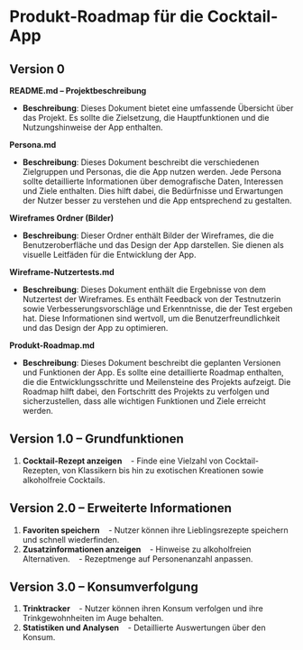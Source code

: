
# Produkt-Roadmap für die Cocktail-App

## Version 0

**README.md – Projektbeschreibung**
- **Beschreibung**: Dieses Dokument bietet eine umfassende Übersicht über das Projekt. Es sollte die Zielsetzung, die Hauptfunktionen und die Nutzungshinweise der App enthalten.

**Persona.md**
- **Beschreibung**: Dieses Dokument beschreibt die verschiedenen Zielgruppen und Personas, die die App nutzen werden. Jede Persona sollte detaillierte Informationen über demografische Daten, Interessen und Ziele enthalten. Dies hilft dabei, die Bedürfnisse und Erwartungen der Nutzer besser zu verstehen und die App entsprechend zu gestalten.

**Wireframes Ordner (Bilder)**
- **Beschreibung**: Dieser Ordner enthält Bilder der Wireframes, die die Benutzeroberfläche und das Design der App darstellen. Sie dienen als visuelle Leitfäden für die Entwicklung der App.

**Wireframe-Nutzertests.md**
- **Beschreibung**: Dieses Dokument enthält die Ergebnisse von dem Nutzertest der Wireframes. Es enthält Feedback von der Testnutzerin sowie Verbesserungsvorschläge und Erkenntnisse, die der Test ergeben hat. Diese Informationen sind wertvoll, um die Benutzerfreundlichkeit und das Design der App zu optimieren.

**Produkt-Roadmap.md**
- **Beschreibung**: Dieses Dokument beschreibt die geplanten Versionen und Funktionen der App. Es sollte eine detaillierte Roadmap enthalten, die die Entwicklungsschritte und Meilensteine des Projekts aufzeigt. Die Roadmap hilft dabei, den Fortschritt des Projekts zu verfolgen und sicherzustellen, dass alle wichtigen Funktionen und Ziele erreicht werden.

## Version 1.0 – Grundfunktionen
1. **Cocktail-Rezept anzeigen**
   - Finde eine Vielzahl von Cocktail-Rezepten, von Klassikern bis hin zu exotischen Kreationen sowie alkoholfreie Cocktails.

## Version 2.0 – Erweiterte Informationen
1. **Favoriten speichern**
   - Nutzer können ihre Lieblingsrezepte speichern und schnell wiederfinden.
2. **Zusatzinformationen anzeigen**
   - Hinweise zu alkoholfreien Alternativen.
   - Rezeptmenge auf Personenanzahl anpassen.

## Version 3.0 – Konsumverfolgung
1. **Trinktracker**
   - Nutzer können ihren Konsum verfolgen und ihre Trinkgewohnheiten im Auge behalten.
2. **Statistiken und Analysen**
   - Detaillierte Auswertungen über den Konsum.
